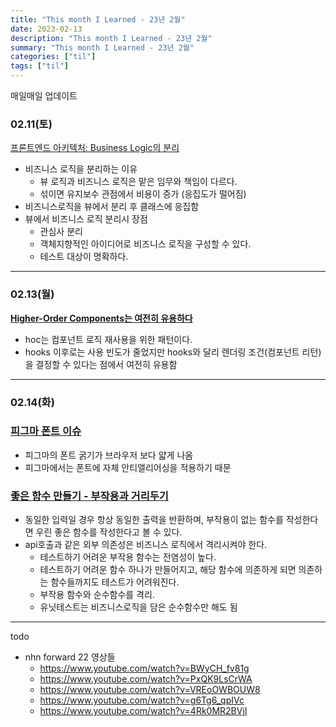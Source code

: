 ```yaml
---
title: "This month I Learned - 23년 2월"
date: 2023-02-13
description: "This month I Learned - 23년 2월"
summary: "This month I Learned - 23년 2월"
categories: ["til"]
tags: ["til"]
---
```


매일매일 업데이트

### 02.11(토)

[프론트엔드 아키텍처: Business Logic의 분리](https://medium.com/@shinbaek89/%ED%94%84%EB%A1%A0%ED%8A%B8%EC%97%94%EB%93%9C-%EC%95%84%ED%82%A4%ED%85%8D%EC%B2%98-business-logic%EC%9D%98-%EB%B6%84%EB%A6%AC-adc10ae881ab)

- 비즈니스 로직을 분리하는 이유
  - 뷰 로직과 비즈니스 로직은 맡은 임무와 책임이 다르다.
  - 섞이면 유지보수 관점에서 비용이 증가 (응집도가 떨어짐)
- 비즈니스로직을 뷰에서 분리 후 클래스에 응집함
- 뷰에서 비즈니스 로직 분리시 장점
  - 관심사 분리
  - 객체지향적인 아이디어로 비즈니스 로직을 구성할 수 있다.
  - 테스트 대상이 명확하다.

---

### 02.13(월)

**[Higher-Order Components는 여전히 유용하다](https://blog.hwahae.co.kr/all/tech/11631)**

- hoc는 컴포넌트 로직 재사용을 위한 패턴이다.
- hooks 이후로는 사용 빈도가 줄었지만 hooks와 달리 렌더링 조건(컴포넌트 리턴)을 결정할 수 있다는 점에서 여전히 유용함

---

### 02.14(화)

### [피그마 폰트 이슈](https://forum.figma.com/t/font-in-browser-seem-bolder-than-in-the-figma/24656/5)

- 피그마의 폰트 굵기가 브라우저 보다 얇게 나옴
- 피그마에서는 폰트에 자체 안티앨리어싱을 적용하기 때문

### **[좋은 함수 만들기 - 부작용과 거리두기](https://jojoldu.tistory.com/697)**

- 동일한 입력일 경우 항상 동일한 출력을 반환하며, 부작용이 없는 함수를 작성한다면 우린 좋은 함수를 작성한다고 볼 수 있다.
- api호출과 같은 외부 의존성은 비즈니스 로직에서 격리시켜야 한다.
  - 테스트하기 어려운 부작용 함수는 전염성이 높다.
  - 테스트하기 어려운 함수 하나가 만들어지고, 해당 함수에 의존하게 되면 의존하는 함수들까지도 테스트가 어려워진다.
  - 부작용 함수와 순수함수를 격리.
  - 유닛테스트는 비즈니스로직을 담은 순수함수만 해도 됨

---

todo

- nhn forward 22 영상들
  - https://www.youtube.com/watch?v=BWyCH_fv81g
  - https://www.youtube.com/watch?v=PxQK9LsCrWA
  - https://www.youtube.com/watch?v=VREoOWBOUW8
  - https://www.youtube.com/watch?v=g6Tg6_qpIVc
  - https://www.youtube.com/watch?v=4Rk0MR2BVjI
